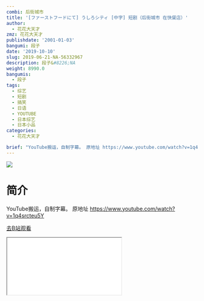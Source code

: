 ```yaml
---
combi: 后街城市
title: '[ファーストフードにて] うしろシティ [中字] 短剧（后街城市 在快餐店）'
author:
  - 花花大天才
zmz: 花花大天才
publishdate: '2001-01-03'
bangumi: 段子
date: '2019-10-10'
slug: 2019-06-21-NA-56332967
description: 段子&#8226;NA
weight: 8990.0
bangumis:
  - 段子
tags:
  - 综艺
  - 短剧
  - 搞笑
  - 日语
  - YOUTUBE
  - 日本综艺
  - 日本小品
categories:
  - 花花大天才

brief: "YouTube搬运，自制字幕。 原地址 https://www.youtube.com/watch?v=1q4srcteu5Y"
---
```

![](https://raw.githubusercontent.com/tcgriffith/owaraisite/master/static/tmpimg/f6e00a5221cb8920c200c8c200dd6b0bc49ce101.jpg.480.jpg)
# 简介  
YouTube搬运，自制字幕。
原地址  https://www.youtube.com/watch?v=1q4srcteu5Y  

[去B站观看](https://www.bilibili.com/video/av56332967/)
<div class ="resp-container"><iframe class="testiframe" src="//player.bilibili.com/player.html?aid=56332967"", scrolling="no", allowfullscreen="true" > </iframe></div> 
